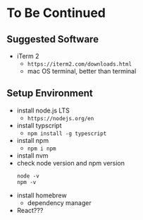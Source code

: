 # To Be Continued
## Suggested Software
- iTerm 2
  - `https://iterm2.com/downloads.html`
  - mac OS terminal, better than terminal

## Setup Environment
- install node.js LTS
  - `https://nodejs.org/en`
- install typscript
  - `npm install -g typescript`
- install npm
  - `npm i npm`
- install nvm
- check node version and npm version
    ```
    node -v 
    npm -v
    ```
- install homebrew
  - dependency manager
- React???